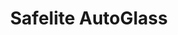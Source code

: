 ---
title: "Safelite AutoGlass"
url: /denver/safelite-autoglass-west-quincy-avenue/
shop: car repair
---